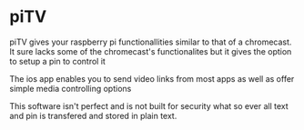 # piTV
piTV gives your raspberry pi functionallities similar to that of a chromecast. 
It sure lacks some of the chromecast's functionalites but it gives the option to setup a pin to control it 

The ios app enables you to send video links from most apps as well as offer simple media controlling options


This software isn't perfect and is not built for security what so ever all text and pin is transfered and stored in plain text.
